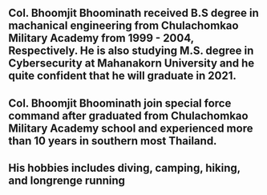 ## Col. Bhoomjit Bhoominath received B.S degree in machanical engineering from Chulachomkao Military Academy from 1999 - 2004, Respectively. He is also studying M.S. degree in Cybersecurity at Mahanakorn University and he quite confident that he will graduate in 2021.
## Col. Bhoomjit Bhoominath join special force command after graduated from Chulachomkao Military Academy school and experienced more than 10 years in southern most Thailand.
## His hobbies includes diving, camping, hiking, and longrenge running